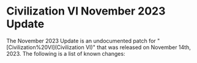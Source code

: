 # Civilization VI November 2023 Update

The November 2023 Update is an undocumented patch for "[Civilization%20VI](Civilization VI)" that was released on November 14th, 2023. The following is a list of known changes: